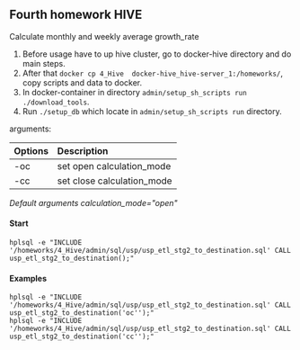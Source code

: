 ## Fourth homework HIVE
Calculate monthly and weekly average growth_rate

1. Before usage have to up hive cluster, go to docker-hive directory and do main steps. 
2. After that `docker cp 4_Hive  docker-hive_hive-server_1:/homeworks/`, copy scripts and data to docker.  
3. In docker-container in  directory `admin/setup_sh_scripts run` `./download_tools`.
4. Run `./setup_db` which locate in `admin/setup_sh_scripts run` directory.


arguments:  

Options   | Description
:-------- | :-------
-oc       | set open calculation_mode
-cc       | set close calculation_mode


*Default arguments calculation_mode="open"*

#### Start

`hplsql -e "INCLUDE '/homeworks/4_Hive/admin/sql/usp/usp_etl_stg2_to_destination.sql' CALL usp_etl_stg2_to_destination();"`

#### Examples
`hplsql -e "INCLUDE '/homeworks/4_Hive/admin/sql/usp/usp_etl_stg2_to_destination.sql' CALL usp_etl_stg2_to_destination('oc'');"`  
`hplsql -e "INCLUDE '/homeworks/4_Hive/admin/sql/usp/usp_etl_stg2_to_destination.sql' CALL usp_etl_stg2_to_destination('cc'');"`  



